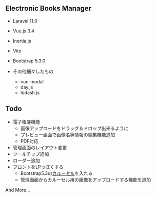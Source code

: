 ## Electronic Books Manager

- Laravel 11.0
- Vue.js 3.4
- Inertia.js
- Vite
- Bootstrap 5.3.0

- その他細々したもの
  - vue-modal
  - day.js
  - lodash.js

## Todo

- 電子帳簿機能
  - 画像アップロードをドラッグ＆ドロップ出来るように
  - プレビュー画面で画像名等情報の編集機能追加
  - PDF対応
- 管理画面のレイアウト変更
- ツールチップ追加
- ローダー追加
- フロントをLPっぽくする
  - Bootstrap5.3の[カルーセル](https://getbootstrap.jp/docs/5.3/components/carousel/)を入れる
  - 管理画面からカルーセル用の画像をアップロードする機能を追加

And More...
